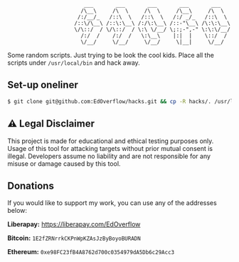 ```
                        ___       ___       ___       ___       ___   
                       /\__\     /\  \     /\  \     /\__\     /\  \  
                      /:/__/_   /::\  \   /::\  \   /:/ _/_   /::\  \ 
                     /::\/\__\ /::\:\__\ /:/\:\__\ /::-"\__\ /\:\:\__\
                     \/\::/  / \/\::/  / \:\ \/__/ \;:;-",-" \:\:\/__/
                       /:/  /    /:/  /   \:\__\    |:|  |    \::/  / 
                       \/__/     \/__/     \/__/     \|__|     \/__/  
```

Some random scripts. Just trying to be look the cool kids. Place all the scripts under `/usr/local/bin` and hack away.

## Set-up oneliner

```bash
$ git clone git@github.com:EdOverflow/hacks.git && cp -R hacks/. /usr/local/bin/ && echo "You can delete the ./hacks/ folder now."
```

## ⚠ Legal Disclaimer

This project is made for educational and ethical testing purposes only. Usage of this tool for attacking targets without prior mutual consent is illegal. Developers assume no liability and are not responsible for any misuse or damage caused by this tool.

## Donations

If you would like to support my work, you can use any of the addresses below:

**Liberapay:** https://liberapay.com/EdOverflow

**Bitcoin:** `1E2fZRNrrkCKPnWpKZAsJzByBoyoBURADN`

**Ethereum:** `0xe98FC23fB4A8762d700c0354979dA5Db6c29Acc3`
